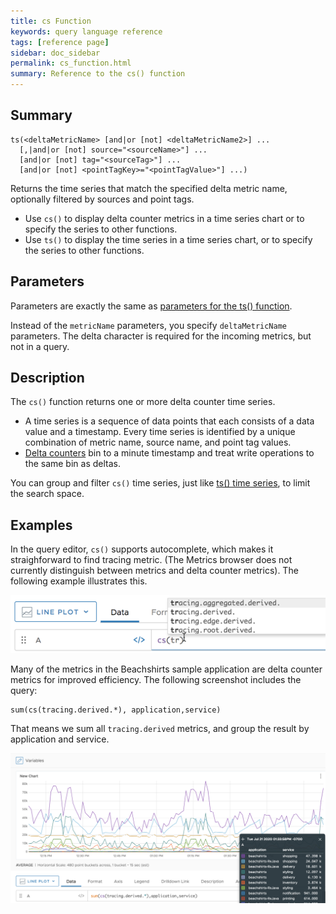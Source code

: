 ```yaml
---
title: cs Function
keywords: query language reference
tags: [reference page]
sidebar: doc_sidebar
permalink: cs_function.html
summary: Reference to the cs() function
---
```

## Summary
```
ts(<deltaMetricName> [and|or [not] <deltaMetricName2>] ...
  [,|and|or [not] source="<sourceName>"] ...
  [and|or [not] tag="<sourceTag>"] ...
  [and|or [not] <pointTagKey>="<pointTagValue>"] ...)
```

Returns the time series that match the specified delta metric name, optionally filtered by sources and point tags.
* Use `cs()` to display delta counter metrics in a time series chart or to specify the series to other functions.
* Use `ts()` to display the time series in a time series chart, or to specify the series to other functions.



## Parameters

Parameters are exactly the same as [parameters for the ts() function](ts_function.html#parameters).

Instead of the `metricName` parameters, you specify `deltaMetricName` parameters. The delta character is required for the incoming metrics, but not in a query.


## Description

The `cs()` function returns one or more delta counter time series.
* A time series is a sequence of data points that each consists of a data value and a timestamp. Every time series is identified by a unique combination of metric name, source name, and point tag values.
* [Delta counters](delta_counters.html) bin to a minute timestamp and treat write operations to the same bin as deltas.

You can group and filter `cs()` time series, just like [ts() time series](ts_function.html), to limit the search space.

## Examples

In the query editor, `cs()` supports autocomplete, which makes it straighforward to find tracing metric. (The Metrics browser does not currently distinguish between metrics and delta counter metrics). The following example illustrates this.

![cs query with menu of autocomplete options](images/cs_autocomplete.png)


Many of the metrics in the Beachshirts sample application are delta counter metrics for improved efficiency. The following screenshot includes the query:

```
sum(cs(tracing.derived.*), application,service)
```
That means we sum all `tracing.derived` metrics, and group the result by application and service.

![line chart for cs query](images/cs_example.png)
